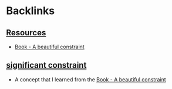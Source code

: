 
# Backlinks
## [Resources](<Resources.md>)
- [Book - A beautiful constraint](<Book - A beautiful constraint.md>)

## [significant constraint](<significant constraint.md>)
- A concept that I learned from the [Book - A beautiful constraint](<Book - A beautiful constraint.md>)

